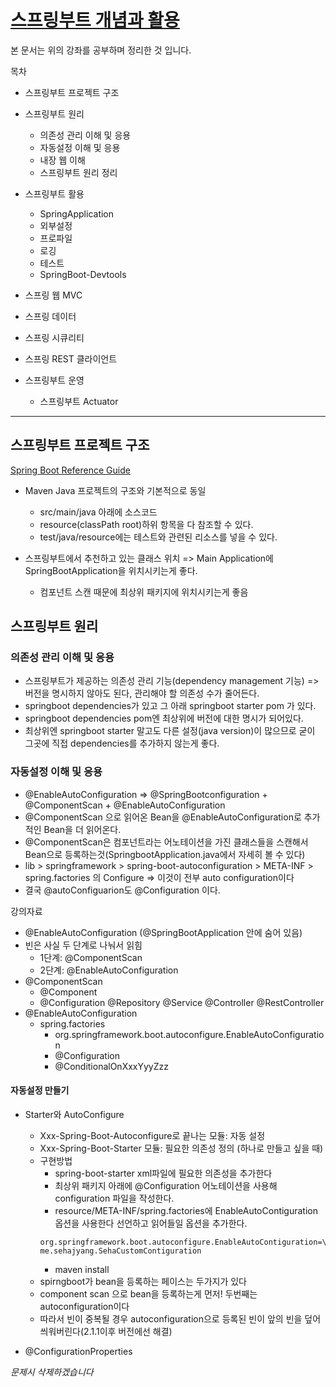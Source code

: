 # [스프링부트 개념과 활용](https://www.inflearn.com/course/%EC%8A%A4%ED%94%84%EB%A7%81%EB%B6%80%ED%8A%B8/)

본 문서는 위의 강좌를 공부하며 정리한 것 입니다.

목차

* 스프링부트 프로젝트 구조

* 스프링부트 원리
  * 의존성 관리 이해 및 응용
  * 자동설정 이해 및 응용
  * 내장 웹 이해
  * 스프링부트 원리 정리
  
* 스프링부트 활용
  * SpringApplication
  * 외부설정
  * 프로파일
  * 로깅
  * 테스트
  * SpringBoot-Devtools

* 스프링 웹 MVC

* 스프링 데이터

* 스프링 시큐리티

* 스프링 REST 클라이언트

* 스프링부트 운영
  * 스프링부트 Actuator
  
 
 <hr>

## 스프링부트 프로젝트 구조

[Spring Boot Reference Guide](https://docs.spring.io/spring-boot/docs/current/reference/htmlsingle/#using-boot-structuring-your-code)

* Maven Java 프로젝트의 구조와 기본적으로 동일
    * src/main/java 아래에 소스코드
    * resource(classPath root)하위 항목을 다 참조할 수 있다.
    * test/java/resource에는 테스트와 관련된 리소스를 넣을 수 있다.

* 스프링부트에서 추천하고 있는 클래스 위치 => Main Application에 SpringBootApplication을 위치시키는게 좋다.
    * 컴포넌트 스캔 때문에 최상위 패키지에 위치시키는게 좋음

 
## 스프링부트 원리

### 의존성 관리 이해 및 응용

* 스프링부트가 제공하는 의존성 관리 기능(dependency management 기능) => 버전을 명시하지 않아도 된다, 관리해야 할 의존성 수가 줄어든다.
* springboot dependencies가 있고 그 아래 springboot starter <parent> pom 가 있다.
* springboot dependencies pom엔 최상위에 버전에 대한 명시가 되어있다.
* 최상위엔 springboot starter 말고도 다른 설정(java version)이 많으므로 굳이 그곳에 직접 dependencies를 추가하지 않는게 좋다.

### 자동설정 이해 및 응용

* @EnableAutoConfiguration => @SpringBootconfiguration + @ComponentScan + @EnableAutoConfiguration
* @ComponentScan 으로 읽어온 Bean을 @EnableAutoConfiguration로 추가적인 Bean을 더 읽어온다.
* @ComponentScan은 컴포넌트라는 어노테이션을 가진 클래스들을 스캔해서 Bean으로 등록하는것(SpringbootApplication.java에서 자세히 볼 수 있다)
* lib > springframework > spring-boot-autoconfiguration > META-INF > spring.factories 의 Configure => 이것이 전부 auto configuration이다 
* 결국 @autoConfiguarion도 @Configuration 이다.

강의자료
* @EnableAutoConfiguration (@SpringBootApplication 안에 숨어 있음)
* 빈은 사실 두 단계로 나눠서 읽힘
    * 1단계: @ComponentScan
    * 2단계: @EnableAutoConfiguration
* @ComponentScan
    * @Component
    * @Configuration @Repository @Service @Controller @RestController
* @EnableAutoConfiguration
    * spring.factories
      * org.springframework.boot.autoconfigure.EnableAutoConfiguration
      * @Configuration
      * @ConditionalOnXxxYyyZzz

#### 자동설정 만들기
 * Starter와 AutoConfigure
    * Xxx-Spring-Boot-Autoconfigure로 끝나는 모듈: 자동 설정
    * Xxx-Spring-Boot-Starter 모듈: 필요한 의존성 정의 (하나로 만들고 싶을 때)
    * 구현방법
        * spring-boot-starter xml파일에 필요한 의존성을 추가한다
        * 최상위 패키지 아래에 @Configuration 어노테이션을 사용해 configuration 파일을 작성한다.
        * resource/META-INF/spring.factories에 EnableAutoContiguration옵션을 사용한다 선언하고 읽어들일 옵션을 추가한다.
        ```
        org.springframework.boot.autoconfigure.EnableAutoContiguration=\
        me.sehajyang.SehaCustomContiguration
        ```
        * maven install
    * spirngboot가 bean을 등록하는 페이스는 두가지가 있다
    * component scan 으로 bean을 등록하는게 먼저! 두번째는 autoconfiguration이다
    * 따라서 빈이 중복될 경우 autoconfiguration으로 등록된 빈이 앞의 빈을 덮어씌워버린다(2.1.1이후 버전에선 해결)



 * @ConfigurationProperties



*문제시 삭제하겠습니다*
  
